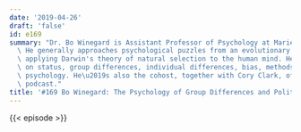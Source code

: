 ```yaml
---
date: '2019-04-26'
draft: 'false'
id: e169
summary: "Dr. Bo Winegard is Assistant Professor of Psychology at Marietta College.\
  \ He generally approaches psychological puzzles from an evolutionary perspective,\
  \ applying Darwin's theory of natural selection to the human mind. He focuses mostly\
  \ on status, group differences, individual differences, bias, methods, and political\
  \ psychology. He\u2019s also the cohost, together with Cory Clark, of the Psyphilopod\
  \ podcast."
title: '#169 Bo Winegard: The Psychology of Group Differences and Political Bias'
---
```

{{< episode >}}
